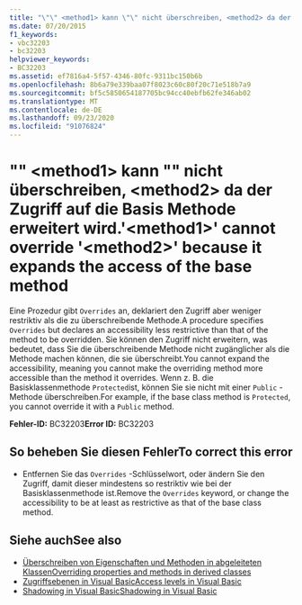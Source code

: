 ```yaml
---
title: "\"\" <method1> kann \"\" nicht überschreiben, <method2> da der Zugriff auf die Basis Methode erweitert wird."
ms.date: 07/20/2015
f1_keywords:
- vbc32203
- bc32203
helpviewer_keywords:
- BC32203
ms.assetid: ef7816a4-5f57-4346-80fc-9311bc150b6b
ms.openlocfilehash: 8b6a79e339baa07f8023c60c80f20c71e518b7a9
ms.sourcegitcommit: bf5c5850654187705bc94cc40ebfb62fe346ab02
ms.translationtype: MT
ms.contentlocale: de-DE
ms.lasthandoff: 09/23/2020
ms.locfileid: "91076824"
---
```

# <a name="method1-cannot-override-method2-because-it-expands-the-access-of-the-base-method"></a><span data-ttu-id="86107-102">"" \<method1> kann "" nicht überschreiben, \<method2> da der Zugriff auf die Basis Methode erweitert wird.</span><span class="sxs-lookup"><span data-stu-id="86107-102">'\<method1>' cannot override '\<method2>' because it expands the access of the base method</span></span>

<span data-ttu-id="86107-103">Eine Prozedur gibt `Overrides` an, deklariert den Zugriff aber weniger restriktiv als die zu überschreibende Methode.</span><span class="sxs-lookup"><span data-stu-id="86107-103">A procedure specifies `Overrides` but declares an accessibility less restrictive than that of the method to be overridden.</span></span> <span data-ttu-id="86107-104">Sie können den Zugriff nicht erweitern, was bedeutet, dass Sie die überschreibende Methode nicht zugänglicher als die Methode machen können, die sie überschreibt.</span><span class="sxs-lookup"><span data-stu-id="86107-104">You cannot expand the accessibility, meaning you cannot make the overriding method more accessible than the method it overrides.</span></span> <span data-ttu-id="86107-105">Wenn z. B. die Basisklassenmethode `Protected`ist, können Sie sie nicht mit einer `Public` -Methode überschreiben.</span><span class="sxs-lookup"><span data-stu-id="86107-105">For example, if the base class method is `Protected`, you cannot override it with a `Public` method.</span></span>  
  
 <span data-ttu-id="86107-106">**Fehler-ID:** BC32203</span><span class="sxs-lookup"><span data-stu-id="86107-106">**Error ID:** BC32203</span></span>  
  
## <a name="to-correct-this-error"></a><span data-ttu-id="86107-107">So beheben Sie diesen Fehler</span><span class="sxs-lookup"><span data-stu-id="86107-107">To correct this error</span></span>  
  
- <span data-ttu-id="86107-108">Entfernen Sie das `Overrides` -Schlüsselwort, oder ändern Sie den Zugriff, damit dieser mindestens so restriktiv wie bei der Basisklassenmethode ist.</span><span class="sxs-lookup"><span data-stu-id="86107-108">Remove the `Overrides` keyword, or change the accessibility to be at least as restrictive as that of the base class method.</span></span>  
  
## <a name="see-also"></a><span data-ttu-id="86107-109">Siehe auch</span><span class="sxs-lookup"><span data-stu-id="86107-109">See also</span></span>

- [<span data-ttu-id="86107-110">Überschreiben von Eigenschaften und Methoden in abgeleiteten Klassen</span><span class="sxs-lookup"><span data-stu-id="86107-110">Overriding properties and methods in derived classes</span></span>](../programming-guide/language-features/objects-and-classes/inheritance-basics.md#overriding-properties-and-methods-in-derived-classes)
- [<span data-ttu-id="86107-111">Zugriffsebenen in Visual Basic</span><span class="sxs-lookup"><span data-stu-id="86107-111">Access levels in Visual Basic</span></span>](../programming-guide/language-features/declared-elements/access-levels.md)
- [<span data-ttu-id="86107-112">Shadowing in Visual Basic</span><span class="sxs-lookup"><span data-stu-id="86107-112">Shadowing in Visual Basic</span></span>](../programming-guide/language-features/declared-elements/shadowing.md)
